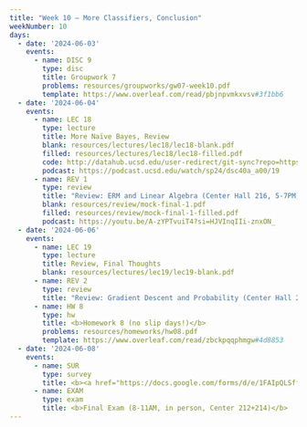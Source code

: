 ```yaml
---
title: "Week 10 – More Classifiers, Conclusion"
weekNumber: 10
days:
  - date: '2024-06-03'
    events:
      - name: DISC 9
        type: disc
        title: Groupwork 7
        problems: resources/groupworks/gw07-week10.pdf
        template: https://www.overleaf.com/read/pbjnpvmkxvsv#3f1bb6
  - date: '2024-06-04'
    events:
      - name: LEC 18
        type: lecture
        title: More Naïve Bayes, Review
        blank: resources/lectures/lec18/lec18-blank.pdf
        filled: resources/lectures/lec18/lec18-filled.pdf
        code: http://datahub.ucsd.edu/user-redirect/git-sync?repo=https://github.com/dsc-courses/dsc40a-2024-sp&subPath=lectures/lec18/lec18-code.ipynb
        podcast: https://podcast.ucsd.edu/watch/sp24/dsc40a_a00/19
      - name: REV 1
        type: review
        title: "Review: ERM and Linear Algebra (Center Hall 216, 5-7PM)"
        blank: resources/review/mock-final-1.pdf
        filled: resources/review/mock-final-1-filled.pdf
        podcast: https://youtu.be/A-zYPTvuiT4?si=HJVInqIIi-znxON_
  - date: '2024-06-06'
    events:
      - name: LEC 19
        type: lecture
        title: Review, Final Thoughts
        blank: resources/lectures/lec19/lec19-blank.pdf
      - name: REV 2
        type: review
        title: "Review: Gradient Descent and Probability (Center Hall 216, 5-7PM)"
      - name: HW 8
        type: hw
        title: <b>Homework 8 (no slip days!)</b>
        problems: resources/homeworks/hw08.pdf
        template: https://www.overleaf.com/read/zbckpqqphmgw#4d8853
  - date: '2024-06-08'
    events:
      - name: SUR
        type: survey
        title: <b><a href="https://docs.google.com/forms/d/e/1FAIpQLSffswste_zytkO55njB5fLcJWdRbTj1cM7T87zUEhAhTi0-kQ/viewform">End-of-Quarter Survey</a></b> + <b><a href="https://academicaffairs.ucsd.edu/Modules/Evals/">SETs</a> (due 8AM)</b>
      - name: EXAM
        type: exam
        title: <b>Final Exam (8-11AM, in person, Center 212+214)</b>
---
```

